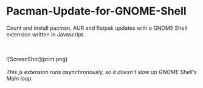 # Pacman-Update-for-GNOME-Shell
<p>Count and install pacman, AUR and flatpak updates with a GNOME Shell extension written in Javascript.</p>
<br></br>
![ScreenShot](print.png)
<br></br>
<i>This js extension runs asynchronously, so it doesn't slow up GNOME Shell's Main loop.</i>
